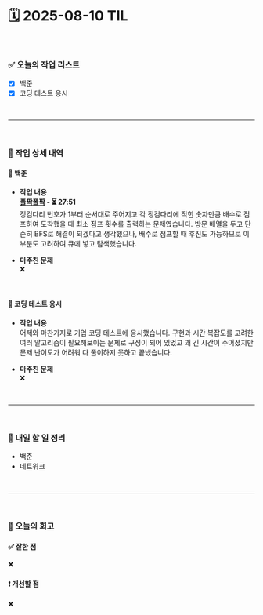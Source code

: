 # 🗓️ 2025-08-10 TIL

<br>

### ✅ 오늘의 작업 리스트  
- [x] 백준
- [x] 코딩 테스트 응시

<br>

---

<br>

### 📌 작업 상세 내역  

#### 🔹 백준
- **작업 내용**<br>
**[폴짝폴짝](https://www.acmicpc.net/problem/1326) - ⏳ 27:51**<br>
징검다리 번호가 1부터 순서대로 주어지고 각 징검다리에 적힌 숫자만큼 배수로 점프하여 도착했을 때 최소 점프 횟수를 출력하는 문제였습니다. 방문 배열을 두고 단순히 BFS로 해결이 되겠다고 생각했으나, 배수로 점프할 때 후진도 가능하므로 이 부분도 고려하여 큐에 넣고 탐색했습니다.

- **마주친 문제**<br>
❌

<br>

#### 🔹 코딩 테스트 응시
- **작업 내용**<br>
어제와 마찬가지로 기업 코딩 테스트에 응시했습니다. 구현과 시간 복잡도를 고려한 여러 알고리즘이 필요해보이는 문제로 구성이 되어 있었고 꽤 긴 시간이 주어졌지만 문제 난이도가 어려워 다 풀이하지 못하고 끝냈습니다.

- **마주친 문제**<br>
❌

<br>

---

<br>

### 🚀 내일 할 일 정리  

- 백준
- 네트워크

<br>

---

<br>

### 🧐 오늘의 회고  

#### ✅ 잘한 점
❌

#### ❗ 개선할 점
❌

<br><br><br>